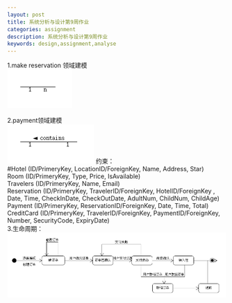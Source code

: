 ```yaml
---
layout: post
title: 系统分析与设计第9周作业
categories: assignment
description: 系统分析与设计第9周作业
keywords: design,assignment,analyse
---
```


1.make reservation 领域建模  
![image1](/images/posts/UMLet/assign9/p1.png)

2.payment领域建模  
![image1](/images/posts/UMLet/assign9/p2.png)
约束：  
#Hotel (ID/PrimeryKey, LocationID/ForeignKey, Name, Address, Star)  
Room (ID/PrimeryKey, Type, Price, IsAvailable)  
Travelers (ID/PrimeryKey, Name, Email)  
Reservation (ID/PrimeryKey, TravelerID/ForeignKey, HotelID/ForeignKey
, Date, Time, CheckInDate, CheckOutDate, AdultNum, ChildNum, ChildAge)  
Payment (ID/PrimeryKey, ReservationID/ForeignKey, Date, Time, Total)  
CreditCard (ID/PrimeryKey, TravelerID/ForeignKey, PaymentID/ForeignKey, Number, SecurityCode, ExpiryDate)  
3.生命周期：  
![image1](/images/posts/UMLet/assign9/p3.png)

